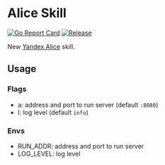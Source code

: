 # Alice Skill

[![Go Report Card](https://goreportcard.com/badge/github.com/srg-bnd/alice-skill?style=flat-square)](https://goreportcard.com/report/github.com/srg-bnd/alice-skill)
[![Release](https://img.shields.io/github/release/srg-bnd/alice-skill.svg?style=flat-square)](https://github.com/srg-bnd/alice-skill/releases/latest)

New [Yandex Alice](https://yandex.ru/dev/dialogs/alice/) skill.

## Usage

### Flags

- a: address and port to run server (default `:8080`)
- l: log level (default `info`)

### Envs

- RUN_ADDR: address and port to run server
- LOG_LEVEL: log level
